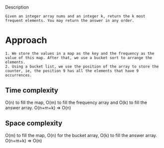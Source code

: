  Description
```
Given an integer array nums and an integer k, return the k most frequent elements. You may return the answer in any order.
```

# Approach
```
1. We store the values in a map as the key and the frequency as the value of this map. After that, we use a bucket sort to arrange the elements.
2. Using a bucket list, we use the position of the array to store the counter, ie, the position 9 has all the elements that have 9 occurrences.
```

## Time complexity
O(n) to fill the map, O(m) to fill the frequency array and O(k) to fill the answer array. O(n+m+k) => O(n)

## Space complexity
O(m) to fill the map, O(n) for the bucket array, O(k) to fill the answer array. O(n+m+k) => O(n)
